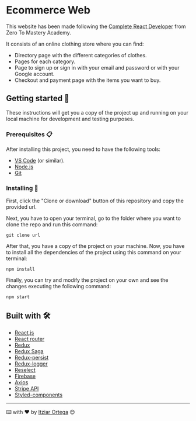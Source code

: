 

# Ecommerce Web

  
This website has been made following the [Complete React Developer](https://academy.zerotomastery.io/p/complete-react-developer-redux-hooks-graphql-zero-to-mastery) from Zero To Mastery Academy.

It consists of an online clothing store where you can find:
- Directory page with the different categories of clothes.
- Pages for each category.
- Page to sign up or sign in with your email and password or with your Google account.
- Checkout and payment page with the items you want to buy. 

## Getting started 🚀

These instructions will get you a copy of the project up and running on your local machine for development and testing purposes.

### Prerequisites 📋

  After installing this project, you need to have the following tools:
  - [VS Code](https://code.visualstudio.com/download) (or similar).
  - [Node.js](https://nodejs.org/es/download/)
  - [Git](https://git-scm.com/downloads)


### Installing 🔧

First, click the "Clone or download" button of this repository and copy the provided url.

Next, you have to open your terminal, go to the folder where you want to clone the repo and run this command:
```
git clone url
```

After that, you have a copy of the project on your machine. 
Now, you have to install all the dependencies of the project using this command on your terminal:
```
npm install
```
Finally, you can try and modify the project on your own and see the changes executing the following command:
  
```
npm start
```  

## Built with 🛠️

 * [React.js](https://reactjs.org/)
 * [React router](https://reacttraining.com/react-router/web/guides/quick-start)
 * [Redux](https://es.redux.js.org/)
 * [Redux Saga](https://redux-saga.js.org/)
 * [Redux-persist](https://www.npmjs.com/package/redux-persist)
 * [Redux-logger](https://www.npmjs.com/package/redux-logger)
 * [Reselect](https://www.npmjs.com/package/reselect)
 * [Firebase](https://firebase.google.com/docs)
 * [Axios](https://www.npmjs.com/package/axios)
 * [Stripe API](https://www.npmjs.com/package/react-stripe-checkout)
 * [Styled-components](https://styled-components.com/)


---

⌨️ with ❤️ by [Itziar Ortega](https://github.com/itziaroh) 😊